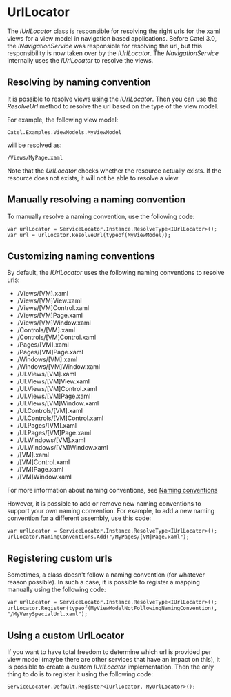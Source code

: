 # UrlLocator

The *IUrlLocator* class is responsible for resolving the right urls for the xaml views for a view model in navigation based applications. Before Catel 3.0, the *INavigationService* was responsible for resolving the url, but this responsibility is now taken over by the *IUrlLocator*. The *NavigationService* internally uses the *IUrlLocator* to resolve the views.

## Resolving by naming convention

It is possible to resolve views using the *IUrlLocator*. Then you can use the *ResolveUrl* method to resolve the url based on the type of the view model.

For example, the following view model:

```
Catel.Examples.ViewModels.MyViewModel
```

will be resolved as:

```
/Views/MyPage.xaml
```

Note that the *UrlLocator* checks whether the resource actually exists. If the resource does not exists, it will not be able to resolve a view

## Manually resolving a naming convention

To manually resolve a naming convention, use the following code:

```
var urlLocator = ServiceLocator.Instance.ResolveType<IUrlLocator>();
var url = urlLocator.ResolveUrl(typeof(MyViewModel));
```

## Customizing naming conventions

By default, the *IUrlLocator* uses the following naming conventions to resolve urls:

-   /Views/[VM].xaml
-   /Views/[VM]View.xaml
-   /Views/[VM]Control.xaml
-   /Views/[VM]Page.xaml
-   /Views/[VM]Window.xaml
-   /Controls/[VM].xaml
-   /Controls/[VM]Control.xaml
-   /Pages/[VM].xaml
-   /Pages/[VM]Page.xaml
-   /Windows/[VM].xaml
-   /Windows/[VM]Window.xaml
-   /UI.Views/[VM].xaml
-   /UI.Views/[VM]View.xaml
-   /UI.Views/[VM]Control.xaml
-   /UI.Views/[VM]Page.xaml
-   /UI.Views/[VM]Window.xaml
-   /UI.Controls/[VM].xaml
-   /UI.Controls/[VM]Control.xaml
-   /UI.Pages/[VM].xaml
-   /UI.Pages/[VM]Page.xaml
-   /UI.Windows/[VM].xaml
-   /UI.Windows/[VM]Window.xaml
-   /[VM].xaml
-   /[VM]Control.xaml
-   /[VM]Page.xaml
-   /[VM]Window.xaml

For more information about naming conventions, see [Naming conventions](Naming_conventions)

However, it is possible to add or remove new naming conventions to support your own naming convention. For example, to add a new naming convention for a different assembly, use this code:

```
var urlLocator = ServiceLocator.Instance.ResolveType<IUrlLocator>();
urlLocator.NamingConventions.Add("/MyPages/[VM]Page.xaml");
```

## Registering custom urls

Sometimes, a class doesn't follow a naming convention (for whatever reason possible). In such a case, it is possible to register a mapping manually using the following code:

```
var urlLocator = ServiceLocator.Instance.ResolveType<IUrlLocator>();
urlLocator.Register(typeof(MyViewModelNotFollowingNamingConvention), "/MyVerySpecialUrl.xaml");
```

## Using a custom UrlLocator

If you want to have total freedom to determine which url is provided per view model (maybe there are other services that have an impact on this), it is possible to create a custom *IUrlLocator* implementation. Then the only thing to do is to register it using the following code:

```
ServiceLocator.Default.Register<IUrlLocator, MyUrlLocator>();
```
